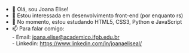 - 👋 Olá, sou Joana Elise!
- 👀 Estou interessada em desenvolvimento front-end (por enquanto rs)
- 🌱 No momento, estou estudando HTML5, CSS3, Python e JavaScript
- 📫 Para falar comigo:
      <div>- Email: joana.elise@academico.ifpb.edu.br
      <div>- Linkedin: https://www.linkedin.com/in/joanaeliseal/

<!---
joanaeliseal/joanaeliseal is a ✨ special ✨ repository because its `README.md` (this file) appears on your GitHub profile.
You can click the Preview link to take a look at your changes.
--->
